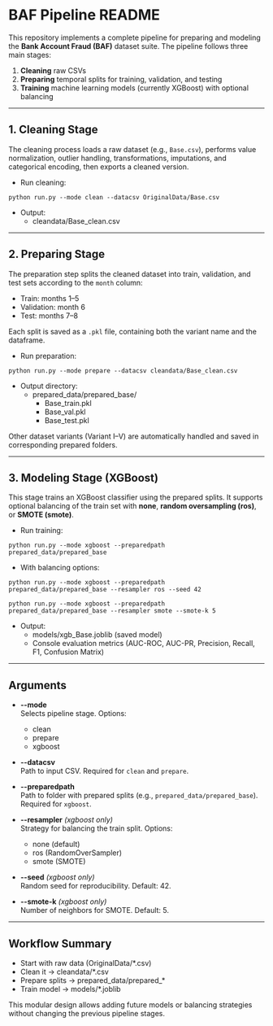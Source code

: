 # BAF Pipeline README

This repository implements a complete pipeline for preparing and modeling the **Bank Account Fraud (BAF)** dataset suite. The pipeline follows three main stages:

1. **Cleaning** raw CSVs
2. **Preparing** temporal splits for training, validation, and testing
3. **Training** machine learning models (currently XGBoost) with optional balancing

---

## 1. Cleaning Stage

The cleaning process loads a raw dataset (e.g., `Base.csv`), performs value normalization, outlier handling, transformations, imputations, and categorical encoding, then exports a cleaned version.

- Run cleaning:
```
python run.py --mode clean --datacsv OriginalData/Base.csv
```

- Output: 
  - cleandata/Base_clean.csv

---

## 2. Preparing Stage

The preparation step splits the cleaned dataset into train, validation, and test sets according to the `month` column:

- Train: months 1–5  
- Validation: month 6  
- Test: months 7–8  

Each split is saved as a `.pkl` file, containing both the variant name and the dataframe.

- Run preparation:
```
python run.py --mode prepare --datacsv cleandata/Base_clean.csv
```

- Output directory:
  - prepared_data/prepared_base/
    - Base_train.pkl
    - Base_val.pkl
    - Base_test.pkl

Other dataset variants (Variant I–V) are automatically handled and saved in corresponding prepared folders.

---

## 3. Modeling Stage (XGBoost)

This stage trains an XGBoost classifier using the prepared splits. It supports optional balancing of the train set with **none**, **random oversampling (ros)**, or **SMOTE (smote)**.

- Run training:
```
python run.py --mode xgboost --preparedpath prepared_data/prepared_base
```

- With balancing options:
``` 
python run.py --mode xgboost --preparedpath prepared_data/prepared_base --resampler ros --seed 42
```
```
python run.py --mode xgboost --preparedpath prepared_data/prepared_base --resampler smote --smote-k 5
```

- Output:
  - models/xgb_Base.joblib (saved model)
  - Console evaluation metrics (AUC-ROC, AUC-PR, Precision, Recall, F1, Confusion Matrix)

---

## Arguments

- **--mode**  
  Selects pipeline stage. Options:  
  - clean  
  - prepare  
  - xgboost  

- **--datacsv**  
  Path to input CSV. Required for `clean` and `prepare`.

- **--preparedpath**  
  Path to folder with prepared splits (e.g., `prepared_data/prepared_base`). Required for `xgboost`.

- **--resampler** *(xgboost only)*  
  Strategy for balancing the train split. Options:  
  - none (default)  
  - ros (RandomOverSampler)  
  - smote (SMOTE)  

- **--seed** *(xgboost only)*  
  Random seed for reproducibility. Default: 42.

- **--smote-k** *(xgboost only)*  
  Number of neighbors for SMOTE. Default: 5.

---

## Workflow Summary

- Start with raw data (OriginalData/*.csv)  
- Clean it → cleandata/*.csv  
- Prepare splits → prepared_data/prepared_*  
- Train model → models/*.joblib  

This modular design allows adding future models or balancing strategies without changing the previous pipeline stages.
